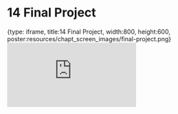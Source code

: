 # 14 Final Project
 
{type: iframe, title:14 Final Project, width:800, height:600, poster:resources/chapt_screen_images/final-project.png}
![](https://datatrail-jhu.github.io/09_dataanalysis/no_toc/final-project.html)
 

 
